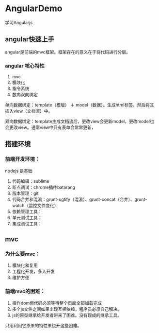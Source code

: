 # AngularDemo 
学习Angularjs

## angular快速上手

angular是前端的mvc框架。框架存在的意义在于将代码进行分层。

### angular 核心特性

1. mvc
2. 模块化
3. 指令系统
4. 数向双向绑定

单向数据绑定：template（模版） ＋ model（数据）。生成html标签，然后将其插入view（文档流）中。

双向数据绑定：template生成文档流后，更改view会更新model，更改model也会更改view。通常view中只有表单会常常更新，


## 搭建环境

### 前端开发环境：
nodejs 是基础
1. 代码编辑：sublime
2. 断点调试：chrome插件batarang
3. 版本管理：git
4. 代码合并和混淆：grunt-ugtify（混淆）、grunt-concat（合并）、grunt-watch（监控文件变化）
5. 依赖管理工具：
6. 单元测试工具：
7. 集成测试工具：	

## mvc

### 为什么要mvc：
1. 模块化和复用
2. 工程化开发，多人开发
3. 维护方便

### 前端mvc的困难：
1. 操作dom但代码必须等待整个页面全部加载完成
2. 多个js文件之间如果出现互相依赖，程序员必须自己解决。
3. js的原型继承给开发者带来了困难。没有现成的继承工具。

只用利用它原来的特性来绕开这些困难。

